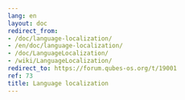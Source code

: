 ```yaml
---
lang: en
layout: doc
redirect_from:
- /doc/language-localization/
- /en/doc/language-localization/
- /doc/LanguageLocalization/
- /wiki/LanguageLocalization/
redirect_to: https://forum.qubes-os.org/t/19001
ref: 73
title: Language localization
---
```

